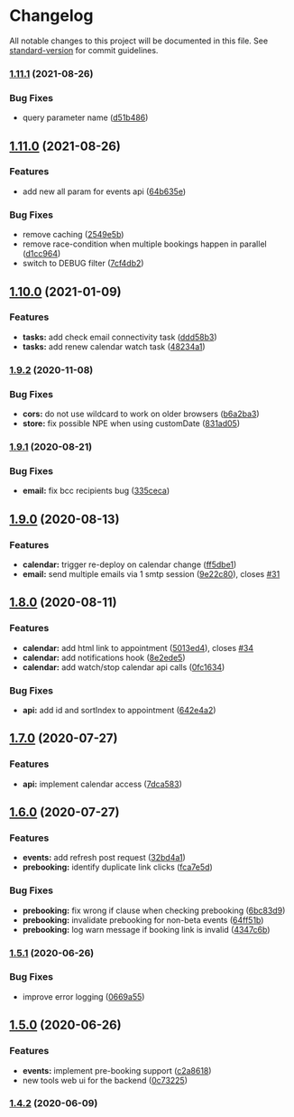 # Changelog

All notable changes to this project will be documented in this file. See [standard-version](https://github.com/conventional-changelog/standard-version) for commit guidelines.

### [1.11.1](https://github.com/mseele/sve-backend/compare/v1.11.0...v1.11.1) (2021-08-26)


### Bug Fixes

* query parameter name ([d51b486](https://github.com/mseele/sve-backend/commit/d51b486ebec0feb2e6c5f62c45e7f4e281b5a45e))

## [1.11.0](https://github.com/mseele/sve-backend/compare/v1.10.0...v1.11.0) (2021-08-26)


### Features

* add new all param for events api ([64b635e](https://github.com/mseele/sve-backend/commit/64b635e76fa6c097d51cd7c5c11f050335e1c4e9))


### Bug Fixes

* remove caching ([2549e5b](https://github.com/mseele/sve-backend/commit/2549e5ba5630ae0b55f4b426e9788acb67ce93a4))
* remove race-condition when multiple bookings happen in parallel ([d1cc964](https://github.com/mseele/sve-backend/commit/d1cc964fddef2301211616a4c13e9df892172e3f))
* switch to DEBUG filter ([7cf4db2](https://github.com/mseele/sve-backend/commit/7cf4db2ea3f2cea0b5b98fb08b5c0559d8c8d6dd))

## [1.10.0](https://github.com/mseele/sve-backend/compare/v1.9.2...v1.10.0) (2021-01-09)


### Features

* **tasks:** add check email connectivity task ([ddd58b3](https://github.com/mseele/sve-backend/commit/ddd58b3b6083ecd20419aa9cd20b0e2008aae626))
* **tasks:** add renew calendar watch task ([48234a1](https://github.com/mseele/sve-backend/commit/48234a1bafd335d9c3d71e099a270609f237ff11))

### [1.9.2](https://github.com/mseele/sve-backend/compare/v1.9.1...v1.9.2) (2020-11-08)


### Bug Fixes

* **cors:** do not use wildcard to work on older browsers ([b6a2ba3](https://github.com/mseele/sve-backend/commit/b6a2ba3bacf7147441031e54095d6b8ae87fc693))
* **store:** fix possible NPE when using customDate ([831ad05](https://github.com/mseele/sve-backend/commit/831ad05343050b6f38901a29610e1e80129f73a9))

### [1.9.1](https://github.com/mseele/sve-backend/compare/v1.9.0...v1.9.1) (2020-08-21)


### Bug Fixes

* **email:** fix bcc recipients bug ([335ceca](https://github.com/mseele/sve-backend/commit/335ceca3990008c0488115d8bd73249ef72064c7))

## [1.9.0](https://github.com/mseele/sve-backend/compare/v1.8.0...v1.9.0) (2020-08-13)


### Features

* **calendar:** trigger re-deploy on calendar change ([ff5dbe1](https://github.com/mseele/sve-backend/commit/ff5dbe1634622c8b8c4de3a44f005cd40a67a259))
* **email:** send multiple emails via 1 smtp session ([9e22c80](https://github.com/mseele/sve-backend/commit/9e22c808745355b65e0c11ba301fd96d51529f5f)), closes [#31](https://github.com/mseele/sve-backend/issues/31)

## [1.8.0](https://github.com/mseele/sve-backend/compare/v1.7.0...v1.8.0) (2020-08-11)


### Features

* **calendar:** add html link to appointment ([5013ed4](https://github.com/mseele/sve-backend/commit/5013ed4f6d9ed9397a1037f99319ea850212d9e9)), closes [#34](https://github.com/mseele/sve-backend/issues/34)
* **calendar:** add notifications hook ([8e2ede5](https://github.com/mseele/sve-backend/commit/8e2ede568d207a8292b3c7a06bdf63063fda6996))
* **calendar:** add watch/stop calendar api calls ([0fc1634](https://github.com/mseele/sve-backend/commit/0fc16343764ae8c9b06c1939a24f15479d431e52))


### Bug Fixes

* **api:** add id and sortIndex to appointment ([642e4a2](https://github.com/mseele/sve-backend/commit/642e4a20bea8b0996581dfc96010840cf512d49a))

## [1.7.0](https://github.com/mseele/sve-backend/compare/v1.6.0...v1.7.0) (2020-07-27)


### Features

* **api:** implement calendar access ([7dca583](https://github.com/mseele/sve-backend/commit/7dca583a2cf955103a0e20681f56f948a7a02419))

## [1.6.0](https://github.com/mseele/sve-backend/compare/v1.5.1...v1.6.0) (2020-07-27)


### Features

* **events:** add refresh post request ([32bd4a1](https://github.com/mseele/sve-backend/commit/32bd4a1790da3021d8752d6318dbf2ed46b00a66))
* **prebooking:** identify duplicate link clicks ([fca7e5d](https://github.com/mseele/sve-backend/commit/fca7e5d44cb5bad38cf22bea24f898663aeda8a0))


### Bug Fixes

* **prebooking:** fix wrong if clause when checking prebooking ([6bc83d9](https://github.com/mseele/sve-backend/commit/6bc83d9c93fab7221626248df421f6be6d717cd4))
* **prebooking:** invalidate prebooking for non-beta events ([64ff51b](https://github.com/mseele/sve-backend/commit/64ff51b34ccf9e75986e79920a192220a3db2460))
* **prebooking:** log warn message if booking link is invalid ([4347c6b](https://github.com/mseele/sve-backend/commit/4347c6b567edcf66c8273bbdf3de240c6151a9e4))

### [1.5.1](https://github.com/mseele/sve-backend/compare/v1.5.0...v1.5.1) (2020-06-26)


### Bug Fixes

* improve error logging ([0669a55](https://github.com/mseele/sve-backend/commit/0669a55c983bdc4f00e8290e7406c17ef69d4443))

## [1.5.0](https://github.com/mseele/sve-backend/compare/v1.4.2...v1.5.0) (2020-06-26)


### Features

* **events:** implement pre-booking support ([c2a8618](https://github.com/mseele/sve-backend/commit/c2a8618900f7168d9dccf32ef121e5126546fbc1))
* new tools web ui for the backend ([0c73225](https://github.com/mseele/sve-backend/commit/0c7322584a694c67c3c59c1658659e42921e753a))

### [1.4.2](https://github.com/mseele/sve-backend/compare/v1.4.0...v1.4.1) (2020-06-09)

